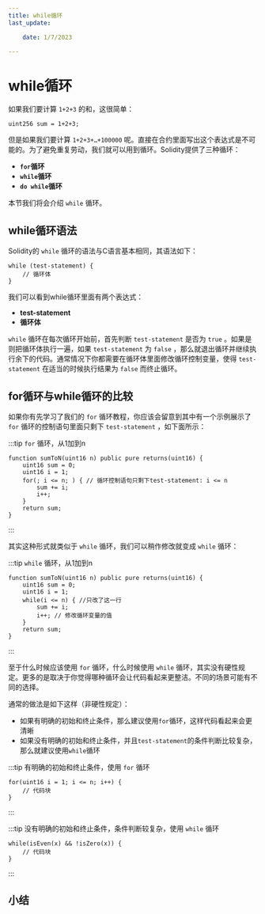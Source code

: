 ```yaml
---
title: while循环
last_update:

    date: 1/7/2023

---
```


# while循环

如果我们要计算 `1+2+3` 的和，这很简单：

```solidity
uint256 sum = 1+2+3;
```

但是如果我们要计算 `1+2+3+…+100000` 呢。直接在合约里面写出这个表达式是不可能的。为了避免重复劳动，我们就可以用到循环。Solidity提供了三种循环：

* **`for`循环**
* **`while`循环**
* **`do while`循环**

本节我们将会介绍 `while` 循环。

## while循环语法

Solidity的 `while` 循环的语法与C语言基本相同，其语法如下：

```solidity
while (test-statement) {
    // 循环体
}
```

我们可以看到while循环里面有两个表达式：

* **test-statement**
* **循环体**

`while` 循环在每次循环开始前，首先判断 `test-statement` 是否为 `true` 。如果是则把循环体执行一遍，如果 `test-statement` 为 `false` ，那么就退出循环并继续执行余下的代码。通常情况下你都需要在循环体里面修改循环控制变量，使得 `test-statement` 在适当的时候执行结果为 `false` 而终止循环。

## for循环与while循环的比较

如果你有先学习了我们的 `for` 循环教程，你应该会留意到其中有一个示例展示了 `for` 循环的控制语句里面只剩下 `test-statement` ，如下面所示：

:::tip `for` 循环，从1加到n

```solidity
function sumToN(uint16 n) public pure returns(uint16) {
    uint16 sum = 0;
    uint16 i = 1; 
    for(; i <= n; ) { // 循环控制语句只剩下test-statement: i <= n
        sum += i;
        i++; 
    }
    return sum;
}
```

:::

其实这种形式就类似于 `while` 循环，我们可以稍作修改就变成 `while` 循环：

:::tip `while` 循环，从1加到n

```solidity
function sumToN(uint16 n) public pure returns(uint16) {
    uint16 sum = 0;
    uint16 i = 1; 
    while(i <= n) { //只改了这一行
        sum += i;
        i++; // 修改循环变量的值
    }
    return sum;
}
```

:::

至于什么时候应该使用 `for` 循环，什么时候使用 `while` 循环，其实没有硬性规定。更多的是取决于你觉得哪种循环会让代码看起来更整洁。不同的场景可能有不同的选择。

通常的做法是如下这样（非硬性规定）：

* 如果有明确的初始和终止条件，那么建议使用`for`循环，这样代码看起来会更清晰
* 如果没有明确的初始和终止条件，并且`test-statement`的条件判断比较复杂，那么就建议使用`while`循环

:::tip 有明确的初始和终止条件，使用 `for` 循环

```solidity
for(uint16 i = 1; i <= n; i++) {
    // 代码块
}
```

:::

:::tip 没有明确的初始和终止条件，条件判断较复杂，使用 `while` 循环

```solidity
while(isEven(x) && !isZero(x)) {
    // 代码块
}
```

:::

## 小结